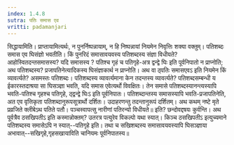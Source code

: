 ```yaml
---
index: 1.4.8
sutra: पतिः समास एव
vritti: padamanjari
---
```


 सिद्धायामिति। प्राप्तायामित्यर्थः, न पुनर्निष्पन्नायाम्, न हि निष्पन्नायां नियमेन निवृत्तिः शक्या वक्तुम्। पतिशब्दः समास एव घिसंज्ञो भवतीति। किं पुनरिदं समासावयवस्य पतिशब्दस्य संज्ञा विधीयते? आहोस्वितदन्तसमासस्य? यदि समासस्य ? पतिश्च गृहं च पतिगृहे-अत्र द्वन्द्वे घिः इति पूर्वनिपातो न प्राप्नोति; अथ पतिशब्दस्य? प्रजापतिनेत्यादिकस्य घिसंज्ञाकार्थ न प्राप्नोति। अथ वा ठ्पतिः समासएवऽ इति नियमेन किं व्यावर्त्यते? असमस्तः पतिशब्दः। पतिशब्दस्य व्यावर्त्यमाना केन तदन्तस्य व्यावर्त्यते? पतिशब्दसम्बन्धी य ईकारस्तदाश्रया सा घिसञ्ज्ञा भवति, यदि समास एवेत्यर्थो विवक्षितः। तेन समासे पतिशब्दस्यानन्त्यस्यापि भवति-पतिश्च गृहश्च पतिगृहे, ठ्द्वन्द्वे घिःऽ इति पूर्वनिपातः। पतिशब्दान्तस्य समासस्यापि भवति-प्रजापतिनेति, अत एव वृत्तिकृता पतिशब्दानुरूपसूत्रार्थो दर्शितः। उदाहरणन्तु तदन्तानुरूपं दर्शितम्। अथ कथम् नष्टे मृते प्रव्रजिते क्लीबेऽथ पतिते पतौ। पञ्चस्वापत्सु नारीणां पतिरन्यो विधीयते॥ इति?  छन्दोवद्दषयः कुर्वन्ति। अथ पूर्वत्रैव ठसखिपतीऽ इति कस्मान्नोक्तम्? उतरत्र पत्युरेव विकल्पो यथा स्यात्। किञ्च ठसखिपतीऽ इत्युच्यमाने पतिशब्दस्य समासेऽपि न स्यात्--पतिगृहे इति। तथा च सखिशब्दस्य समासावयवस्यापि घिसञ्ज्ञाया अभावात्--सखिगृहे,गृहसखायाविति चानियमः पूर्वनिपातस्य॥